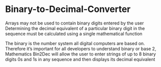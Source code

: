# Binary-to-Decimal-Converter

Arrays may not be used to contain binary digits entered by the user
Determining the decimal equivalent of a particular binary digit in the sequence must be calculated using a single mathematical function 

The binary is the number system all digital computers are based on. Therefore it’s important for all developers to understand binary or base 2, Mathematics
Bin2Dec will allow the user to enter strings of up to 8 binary digits 0s and 1s in any sequence and then displays its decimal equivalent
